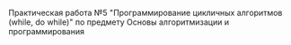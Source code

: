 Практическая работа №5 "Программирование цикличных алгоритмов (while, do while)" по предмету Основы алгоритмизации и программирования 
